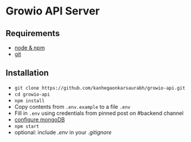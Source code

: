 # Growio API Server

## Requirements

- [node & npm](https://nodejs.org/en/)
- [git](https://www.robinwieruch.de/git-essential-commands/)

## Installation

- `git clone https://github.com/kanhegaonkarsaurabh/growio-api.git`
- `cd growio-api`
- `npm install`
- Copy contents from `.env.example` to a file `.env`
- Fill in `.env` using credentials from pinned post on #backend channel
- [configure mongoDB]()
- `npm start`
- optional: include _.env_ in your _.gitignore_
